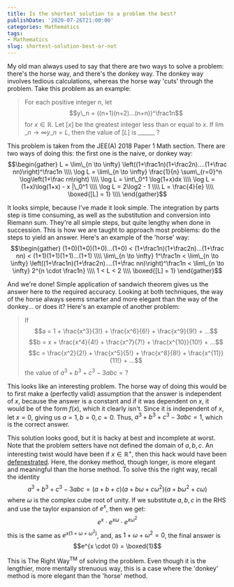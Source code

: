 ```yaml
---
title: Is the shortest solution to a problem the best?
publishDate: '2020-07-26T21:00:00'
categories: Mathematics
tags:
- Mathematics
slug: shortest-solution-best-or-not
---
```


My old man always used to say that there are two ways to solve a problem: there's 
the horse way, and there's the donkey way. The donkey way involves tedious 
calculations, whereas the horse way 'cuts' through the problem. Take this problem
as an example:

> For each positive integer $n$, let $$y\_n = ((n+1)(n+2)...(n+n))^\frac1n$$ for
> $x \in \mathbb{R}$. Let $[x]$ be the greatest integer less than or equal to $x$. 
> If $\lim\_{n \to \infty} y\_n = L$, then the value of $[L]$ is \_\_\_\_\_\_ ?

This problem is taken from the JEE(A) 2018 Paper 1 Math section. There are two 
ways of doing this: the first one is the naive, or donkey way:
$$\begin{gather}
L = \lim\_{n \to \infty} \left((1+\frac1n)(1+\frac2n)....(1+\frac nn)\right)^\frac1n \\\\
\log L = \lim\_{n \to \infty} \frac{1}{n} \sum\_{r=0}^n \log\left(1+\frac rn\right) \\\\
\log L = \int\_0^1 \log(1+x)dx \\\\
\log L = (1+x)\log(1+x) - x |\_0^1 \\\\
\log L = 2\log2 - 1 \\\\
L = \frac{4}{e} \\\\
\boxed{[L] = 1} \\\\
\end{gather}$$

It looks simple, because I've made it look simple. The integration by parts step
is time consuming, as well as the substitution and conversion into Riemann sum.
They're all simple steps, but quite lengthy when done in succession. This is 
how we are taught to approach most problems: do the steps to yield an answer. 
Here's an example of the 'horse' way:
$$\begin{gather}
(1+0)(1+0)(1+0)...(1+0) < (1+\frac1n)(1+\frac2n)...(1+\frac nn) < (1+1)(1+1)(1+1)...(1+1) \\\\
\lim\_{n \to \infty} 1^\frac1n < \lim\_{n \to \infty} \left((1+\frac1n)(1+\frac2n)....(1+\frac nn)\right)^\frac1n < \lim\_{n \to \infty} 2^{n \cdot \frac1n} \\\\
1 < L < 2 \\\\
\boxed{[L] = 1}
\end{gather}$$

And we're done! Simple application of sandwich theorem gives us the answer here
to the required accuracy. Looking at both techniques, the way of the horse 
always seems smarter and more elegant than the way of the donkey... or does it?
Here's an example of another problem:

> If 
> $$a = 1 + \frac{x^3}{3!} + \frac{x^6}{6!} + \frac{x^9}{9!} + ...$$
> $$b = x + \frac{x^4}{4!} + \frac{x^7}{7!} + \frac{x^{10}}{10!} + ...$$
> $$c = \frac{x^2}{2!} + \frac{x^5}{5!} + \frac{x^8}{8!} + \frac{x^{11}}{11!} + ...$$
> the value of $a^3 + b^3 + c^3 - 3abc = ?$

This looks like an interesting problem. The horse way of doing this would be to
first make a (perfectly valid) assumption that the answer is independent of $x$, 
because the answer is a constant and if it was dependent on $x$, it would be 
of the form $f(x)$, which it clearly isn't. Since it is independent of $x$, 
let $x=0$, giving us $a=1, b=0, c=0$. Thus, $a^3 + b^3 + c^3 - 3abc = 1$, which
is the correct answer.

This solution looks good, but it is hacky at best and incomplete at worst. 
Note that the problem setters have not defined the domain of $a,b,c$. An interesting
twist would have been if $x \in \mathbb{R}^+$, then this hack would have been 
[defenestrated](https://www.google.com/search?q=defenestrated). Here, the donkey method, though longer, 
is more elegant and meaningful than the horse method. To solve this the right 
way, recall the identity
$$a^3 + b^3 + c^3 - 3abc = (a+b+c)(a+b\omega+c\omega^2)(a+b\omega^2+c\omega)$$
where $\omega$ is the complex cube root of unity.
If we substitute $a,b,c$ in the RHS and use the taylor expansion of $e^x$, then 
we get:
$$e^x \cdot e^{x\omega} \cdot e^{x\omega^2}$$
this is the same as $e^{x(1+\omega+\omega^2)}$, and, as $1 + \omega + \omega^2 = 0$,
the final answer is 
$$e^{x \cdot 0} = \boxed{1}$$

This is The Right Way<sup>TM</sup> of solving the problem. Even though it is 
the lengthier, more mentally strenuous way, this is a case where the 'donkey'
method is more elegant than the 'horse' method.
